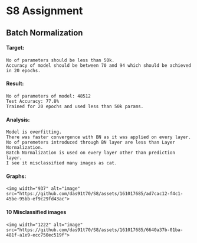 # S8 Assignment

## Batch Normalization

#### Target:
    No of parameters should be less than 50k.
    Accuracy of model should be between 70 and 94 which should be achieved in 20 epochs.

#### Result:
    No of parameters of model: 48512
    Test Accuracy: 77.8%
    Trained for 20 epochs and used less than 50k params.

#### Analysis:

    Model is overfitting.
    There was faster convergence with BN as it was applied on every layer.
    No of paremeters introduced through BN layer are less than Layer Normalization.
    Batch Normalization is used on every layer other than prediction layer.
    I see it misclassified many images as cat.

#### Graphs:
    <img width="937" alt="image" src="https://github.com/das91t70/S8/assets/161017685/ad7cac12-f4c1-45be-95bb-ef9c29fd43ac">

#### 10 Misclassified images
    <img width="1222" alt="image" src="https://github.com/das91t70/S8/assets/161017685/6640a37b-01ba-481f-a1e9-ecc750ec519f">




